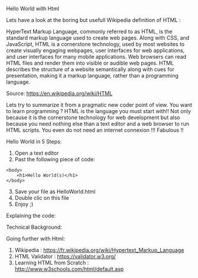 Hello World with Html

Lets have a look at the boring but usefull Wikipedia definition of HTML :

HyperText Markup Language, commonly referred to as HTML, is the standard markup language used to create web pages. Along with CSS, and JavaScript, HTML is a cornerstone technology, used by most websites to create visually engaging webpages, user interfaces for web applications, and user interfaces for many mobile applications. Web browsers can read HTML files and render them into visible or audible web pages. HTML describes the structure of a website semantically along with cues for presentation, making it a markup language, rather than a programming language.

Source: https://en.wikipedia.org/wiki/HTML

Lets try to summarize it from a pragmatic new coder point of view. You want to learn programming ? HTML is the language you must start with!! Not only because it is the cornerstone technology for web development but also because you need nothing else than a text editor and a web browser to run HTML scripts. You even do not need an internet connexion !!! Fabulous !!

Hello World in 5 Steps:

1. Open a text editor
2. Past the following piece of code:

<!DOCTYPE html>
<html>
	<head>
		<meta charset="utf-8"/>
		<title>Page Title</title>
	</head>

	<body>
		<h1>Hello World(s)</h1>
	</body>
</html>

3. Save your file as HelloWorld.html
4. Double clic on this file
5. Enjoy ;)

Explaining the code:

Technical Background:

Going further with Html:

1. Wikipedia : https://fr.wikipedia.org/wiki/Hypertext_Markup_Language
2. HTML Validator : https://validator.w3.org/
3. Learning HTML from Scratch : http://www.w3schools.com/html/default.asp

